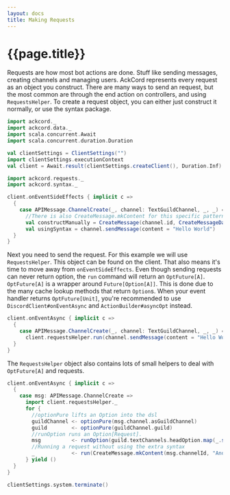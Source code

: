 ```yaml
---
layout: docs
title: Making Requests
---
```


# {{page.title}}
Requests are how most bot actions are done. Stuff like sending messages, 
creating channels and managing users. AckCord represents every request as an
object you construct. There are many ways to send an request, but the most 
common are through the end action on controllers, and using `RequestsHelper`. 
To create a request object, you can either just construct it normally, or use 
the syntax package.
```scala mdoc:invisible
import ackcord._
import ackcord.data._
import scala.concurrent.Await
import scala.concurrent.duration.Duration

val clientSettings = ClientSettings("")
import clientSettings.executionContext
val client = Await.result(clientSettings.createClient(), Duration.Inf)
```
```scala mdoc:silent
import ackcord.requests._
import ackcord.syntax._

client.onEventSideEffects { implicit c => 
  {
    case APIMessage.ChannelCreate(_, channel: TextGuildChannel, _, _) =>
      //There is also CreateMessage.mkContent for this specific pattern
      val constructManually = CreateMessage(channel.id, CreateMessageData(content = "Hello World"))
      val usingSyntax = channel.sendMessage(content = "Hello World")
  }
}
```

Next you need to send the request. For this example we will use `RequestsHelper`. 
This object can be found on the client. That also means it's time to move away
from `onEventSideEffects`. Even though sending requests can never 
return option, the `run` command will return an `OptFuture[A]`. 
`OptFuture[A]` is a wrapper around `Future[Option[A]]`. This is done
due to the many cache lookup methods that return `Option`s.
When your event handler returns `OptFuture[Unit]`, you're recommended 
to use `DiscordClient#onEventAsync` and `ActionBuilder#asyncOpt` instead.

```scala mdoc:silent
client.onEventAsync { implicit c => 
  {
    case APIMessage.ChannelCreate(_, channel: TextGuildChannel, _, _) =>
      client.requestsHelper.run(channel.sendMessage(content = "Hello World")).map(_ => ())
  }
}
```

The `RequestsHelper` object also contains lots of small helpers to deal with 
`OptFuture[A]` and requests.

```scala mdoc:silent
client.onEventAsync { implicit c => 
  {
    case msg: APIMessage.ChannelCreate =>
      import client.requestsHelper._
      for {
        //optionPure lifts an Option into the dsl
        guildChannel <- optionPure(msg.channel.asGuildChannel)
        guild        <- optionPure(guildChannel.guild)
        //runOption runs an Option[Request].
        msg          <- runOption(guild.textChannels.headOption.map(_.sendMessage("FIRST")))
        //Running a request without using the extra syntax
        _            <- run(CreateMessage.mkContent(msg.channelId, "Another message"))
      } yield ()
  }
}
```

```scala mdoc:invisible
clientSettings.system.terminate()
```